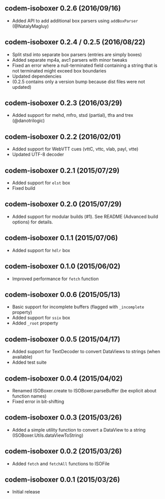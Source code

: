 ## codem-isoboxer 0.2.6 (2016/09/16) ##

* Added API to add additional box parsers using `addBoxParser` (@NatalyMagluy)

## codem-isoboxer 0.2.4 / 0.2.5 (2016/08/22) ##

* Split stsd into separate box parsers (entries are simply boxes)
* Added separate mp4a, avc1 parsers with minor tweaks
* Fixed an error where a null-terminated field containing a string that is not terminated might exceed box boundaries
* Updated dependencies
* (0.2.5 contains only a version bump because dist files were not updated)

## codem-isoboxer 0.2.3 (2016/03/29) ##

* Added support for mehd, mfro, stsd (partial), tfra and trex (@danotrilogic)

## codem-isoboxer 0.2.2 (2016/02/01) ##

* Added support for WebVTT cues (vttC, vttc, vlab, payl, vtte)
* Updated UTF-8 decoder

## codem-isoboxer 0.2.1 (2015/07/29) ##

* Added support for `elst` box
* Fixed build

## codem-isoboxer 0.2.0 (2015/07/29) ##

* Added support for modular builds (#1). See README (Advanced build options) for details.

## codem-isoboxer 0.1.1 (2015/07/06) ##

* Added support for `hdlr` box

## codem-isoboxer 0.1.0 (2015/06/02) ##

* Improved performance for `fetch` function

## codem-isoboxer 0.0.6 (2015/05/13) ##

* Basic support for incomplete buffers (flagged with `_incomplete` property)
* Added support for `ssix` box
* Added `_root` property

## codem-isoboxer 0.0.5 (2015/04/17) ##

* Added support for TextDecoder to convert DataViews to strings (when available)
* Added test suite

## codem-isoboxer 0.0.4 (2015/04/02) ##

* Renamed ISOBoxer.create to ISOBoxer.parseBuffer (be explicit about function names)
* Fixed error in bit-shifting

## codem-isoboxer 0.0.3 (2015/03/26) ##

* Added a simple utility function to convert a DataView to a string (ISOBoxer.Utils.dataViewToString)

## codem-isoboxer 0.0.2 (2015/03/26) ##

* Added `fetch` and `fetchAll` functions to ISOFile

## codem-isoboxer 0.0.1 (2015/03/26) ##

* Initial release